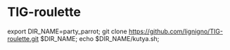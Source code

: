 # TIG-roulette

export DIR_NAME=party_parrot;
git clone https://github.com/lignigno/TIG-roulette.git $DIR_NAME;
echo $DIR_NAME/kutya.sh;